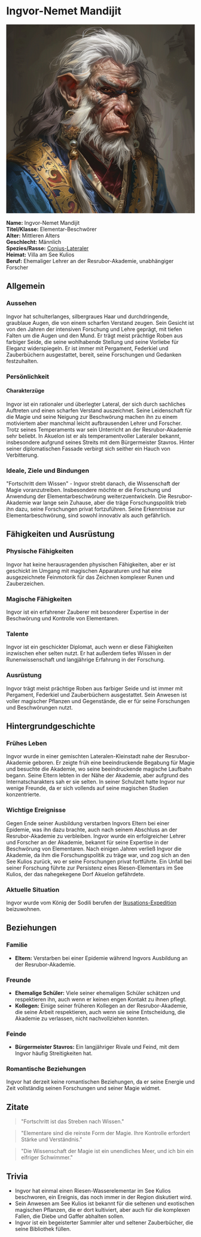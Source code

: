 # Ingvor-Nemet Mandijit

![Ingvor-Nemet Mandijit](./images/Conius-Lateral_Ingvor-Nemet-Mandijit.png)

**Name:** Ingvor-Nemet Mandijit  
**Titel/Klasse:** Elementar-Beschwörer  
**Alter:** Mittleren Alters  
**Geschlecht:** Männlich  
**Spezies/Rasse:** [Conius-Lateraler](/content/Volk_/Lateralen_/index.md)  
**Heimat:** Villa am See Kulios  
**Beruf:** Ehemaliger Lehrer an der Resrubor-Akademie, unabhängiger Forscher

## Allgemein

### Aussehen
Ingvor hat schulterlanges, silbergraues Haar und durchdringende, graublaue Augen, die von einem scharfen Verstand zeugen.
Sein Gesicht ist von den Jahren der intensiven Forschung und Lehre geprägt, mit tiefen Falten um die Augen und den Mund.
Er trägt meist prächtige Roben aus farbiger Seide, die seine wohlhabende Stellung und seine Vorliebe für Eleganz widerspiegeln.
Er ist immer mit Pergament, Federkiel und Zauberbüchern ausgestattet, bereit, seine Forschungen und Gedanken festzuhalten.

### Persönlichkeit

#### Charakterzüge
Ingvor ist ein rationaler und überlegter Lateral, der sich durch sachliches Auftreten und einen scharfen Verstand auszeichnet.
Seine Leidenschaft für die Magie und seine Neigung zur Beschwörung machen ihn zu einem motiviertem aber manchmal leicht aufbrausenden Lehrer und Forscher.
Trotz seines Temperaments war sein Unterricht an der Resrubor-Akademie sehr beliebt. 
In Akuelon ist er als temperamentvoller Lateraler bekannt, insbesondere aufgrund seines Streits mit dem Bürgermeister Stavros.
Hinter seiner diplomatischen Fassade verbirgt sich seither ein Hauch von Verbitterung.

### Ideale, Ziele und Bindungen
"Fortschritt dem Wissen" - Ingvor strebt danach, die Wissenschaft der Magie voranzutreiben.
Insbesondere möchte er die Forschung und Anwendung der Elementarbeschwörung weiterzuentwickeln.
Die Resrubor-Akademie war lange sein Zuhause, aber die träge Forschungspolitik trieb ihn dazu, seine Forschungen privat fortzuführen. 
Seine Erkenntnisse zur Elementarbeschwörung, sind sowohl innovativ als auch gefährlich.

## Fähigkeiten und Ausrüstung

### Physische Fähigkeiten
Ingvor hat keine herausragenden physischen Fähigkeiten, aber er ist geschickt im Umgang mit magischen Apparaturen und hat eine ausgezeichnete Feinmotorik für das Zeichnen komplexer Runen und Zauberzeichen.

### Magische Fähigkeiten
Ingvor ist ein erfahrener Zauberer mit besonderer Expertise in der Beschwörung und Kontrolle von Elementaren. 

### Talente
Ingvor ist ein geschickter Diplomat, auch wenn er diese Fähigkeiten inzwischen eher selten nutzt.
Er hat außerdem tiefes Wissen in der Runenwissenschaft und langjährige Erfahrung in der Forschung.

### Ausrüstung
Ingvor trägt meist prächtige Roben aus farbiger Seide und ist immer mit Pergament, Federkiel und Zauberbüchern ausgestattet. 
Sein Anwesen ist voller magischer Pflanzen und Gegenstände, die er für seine Forschungen und Beschwörungen nutzt.

## Hintergrundgeschichte

### Frühes Leben
Ingvor wurde in einer gemischten Lateralen-Kleinstadt nahe der Resrubor-Akademie geboren.
Er zeigte früh eine beeindruckende Begabung für Magie und besuchte die Akademie, wo seine beeindruckende magische Laufbahn begann.
Seine Eltern lebten in der Nähe der Akademie, aber aufgrund des Internatscharakters sah er sie selten.
In seiner Schulzeit hatte Ingvor nur wenige Freunde, da er sich vollends auf seine magischen Studien konzentrierte.

### Wichtige Ereignisse
Gegen Ende seiner Ausbildung verstarben Ingvors Eltern bei einer Epidemie, was ihn dazu brachte, auch nach seinem Abschluss an der Resrubor-Akademie zu verbleiben.
Ingvor wurde ein erfolgreicher Lehrer und Forscher an der Akademie, bekannt für seine Expertise in der Beschwörung von Elementaren.
Nach einigen Jahren verließ Ingvor die Akademie, da ihm die Forschungspolitik zu träge war, und zog sich an den See Kulios zurück, wo er seine Forschungen privat fortführte.
Ein Unfall bei seiner Forschung führte zur Persistenz eines Riesen-Elementars im See Kulios, der das nahegekegene Dorf Akuelon gefährdete.

### Aktuelle Situation
Ingvor wurde vom König der Sodili berufen der [Ikusations-Expedition](/content/Ereignis_/Ikusation.md) beizuwohnen.

## Beziehungen

### Familie
- **Eltern:** Verstarben bei einer Epidemie während Ingvors Ausbildung an der Resrubor-Akademie.

### Freunde
- **Ehemalige Schüler:** Viele seiner ehemaligen Schüler schätzen und respektieren ihn, auch wenn er keinen engen Kontakt zu ihnen pflegt.
- **Kollegen:** Einige seiner früheren Kollegen an der Resrubor-Akademie, die seine Arbeit respektieren, auch wenn sie seine Entscheidung, die Akademie zu verlassen, nicht nachvollziehen konnten.

### Feinde
- **Bürgermeister Stavros:** Ein langjähriger Rivale und Feind, mit dem Ingvor häufig Streitigkeiten hat.

### Romantische Beziehungen
Ingvor hat derzeit keine romantischen Beziehungen, da er seine Energie und Zeit vollständig seinen Forschungen und seiner Magie widmet.

## Zitate

> "Fortschritt ist das Streben nach Wissen."  

> "Elementare sind die reinste Form der Magie. Ihre Kontrolle erfordert Stärke und Verständnis."  

> "Die Wissenschaft der Magie ist ein unendliches Meer, und ich bin ein eifriger Schwimmer."  

## Trivia

- Ingvor hat einmal einen Riesen-Wasserelementar im See Kulios beschworen, ein Ereignis, das noch immer in der Region diskutiert wird.
- Sein Anwesen am See Kulios ist bekannt für die seltenen und exotischen magischen Pflanzen, die er dort kultiviert, aber auch für die komplexen Fallen, die Diebe und Gaffer abhalten sollen.
- Ingvor ist ein begeisterter Sammler alter und seltener Zauberbücher, die seine Bibliothek füllen.

<!-- ## Anmerkungen -->
